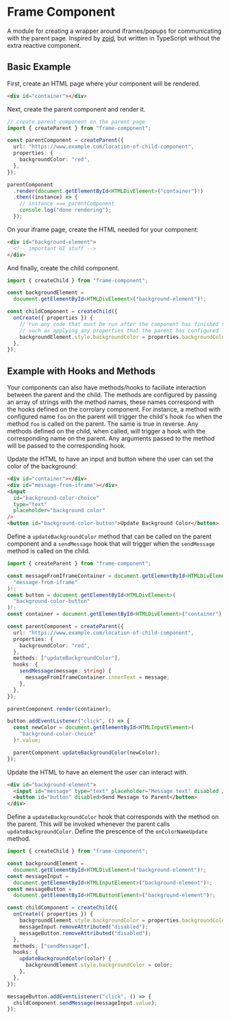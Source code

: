 # Frame Component

A module for creating a wrapper around iframes/popups for communicating with the parent page. Inspired by [zoid](https://github.com/krakenjs/zoid), but written in TypeScript without the extra reactive component.

## Basic Example

First, create an HTML page where your component will be rendered.

```html
<div id="container"></div>
```

Next, create the parent component and render it.

```ts
// create parent component on the parent page
import { createParent } from "frame-component";

const parentComponent = createParent({
  url: "https://www.example.com/location-of-child-component",
  properties: {
    backgroundColor: "red",
  },
});

parentComponent
  .render(document.getElementById<HTMLDivElement>("container")!)
  .then((instance) => {
    // instance === parentComponent
    console.log("done rendering");
  });
```

On your iframe page, create the HTML needed for your component:

```html
<div id="background-element">
  <!-- important UI stuff -->
</div>
```

And finally, create the child component.

```ts
import { createChild } from "frame-component";

const backgroundElement =
  document.getElementById<HTMLDivElement>("background-element")!;

const childComponent = createChild({
  onCreate({ properties }) {
    // run any code that must be run after the component has finished setting up
    // such as applying any properties that the parent has configured
    backgroundElement.style.backgroundColor = properties.backgroundColor;
  },
});
```

## Example with Hooks and Methods

Your components can also have methods/hooks to faciliate interaction between the parent and the child. The methods are configured by passing an array of strings with the method names, these names correspond with the hooks defined on the corrolary component. For instance, a method with configured name `foo` on the parent will trigger the child's hook `foo` when the method `foo` is called on the parent. The same is true in reverse. Any methods defined on the child, when called, will trigger a hook with the corresponding name on the parent. Any arguments passed to the method will be passed to the corresponding hook.

Update the HTML to have an input and button where the user can set the color of the background:

```html
<div id="container"></div>
<div id="message-from-iframe"></div>
<input
  id="background-color-choice"
  type="text"
  placeholder="background color"
/>
<button id="background-color-button">Update Background Color</button>
```

Define a `updateBackgroundColor` method that can be called on the parent component and a `sendMessage` hook that will trigger when the `sendMessage` method is called on the child.

```ts
import { createParent } from "frame-component";

const messageFromIframeContainer = document.getElementById<HTMLDivElement>(
  "message-from-iframe"
)!;
const button = document.getElementById<HTMLDivElement>(
  "background-color-button"
)!;
const container = document.getElementById<HTMLDivElement>("container")!;

const parentComponent = createParent({
  url: "https://www.example.com/location-of-child-component",
  properties: {
    backgroundColor: "red",
  },
  methods: ["updateBackgroundColor"],
  hooks: {
    sendMessage(message: string) {
      messageFromIframeContainer.innerText = message;
    },
  },
});

parentComponent.render(container);

button.addEventListener("click", () => {
  const newColor = document.getElementById<HTMLInputElement>(
    "background-color-choice"
  )!.value;

  parentComponent.updateBackgroundColor(newColor);
});
```

Update the HTML to have an element the user can interact with.

```html
<div id="background-element">
  <input id="message" type="text" placeholder="Message text" disabled />
  <button id="button" disabled>Send Message to Parent</button>
</div>
```

Define a `updateBackgroundColor` hook that corresponds with the method on the parent. This will be invoked whenever the parent calls `updateBackgroundColor`. Define the prescence of the `onColorNameUpdate` method.

```ts
import { createChild } from "frame-component";

const backgroundElement =
  document.getElementById<HTMLDivElement>("background-element")!;
const messageInput =
  document.getElementById<HTMLInputElement>("background-element")!;
const messageButton =
  document.getElementById<HTMLButtonElement>("background-element")!;

const childComponent = createChild({
  onCreate({ properties }) {
    backgroundElement.style.backgroundColor = properties.backgroundColor;
    messageInput.removeAttributed("disabled");
    messageButton.removeAttributed("disabled");
  },
  methods: ["sendMessage"],
  hooks: {
    updateBackgroundColor(color) {
      backgroundElement.style.backgroundColor = color;
    },
  },
});

messageButton.addEventListener("click", () => {
  childComponent.sendMessage(messageInput.value);
});
```
